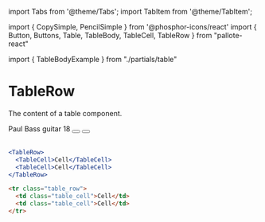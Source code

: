 ---
---
import Tabs from '@theme/Tabs';
import TabItem from '@theme/TabItem';

import { CopySimple, PencilSimple } from '@phosphor-icons/react'
import { Button, Buttons, Table, TableBody, TableCell, TableRow } from "pallote-react"

import { TableBodyExample } from "./partials/table"

# TableRow

The content of a table component.

<div class="docs_block">
  <Table>
    <TableBody>
      <TableRow>
        <TableCell>Paul</TableCell>
        <TableCell>Bass guitar</TableCell>
        <TableCell kind="number">18</TableCell>
        <TableCell kind="action">
          <Buttons>
            <Button kind="icon" size="sm"><PencilSimple /></Button>
            <Button kind="icon" color="secondary" size="sm"><CopySimple /></Button>
          </Buttons>
        </TableCell>
      </TableRow>
    </TableBody>
  </Table>
</div>

<Tabs groupId="package" queryString>
  <TabItem value="react" label="React">

```jsx
<TableRow>
  <TableCell>Cell</TableCell>
  <TableCell>Cell</TableCell>
</TableRow>
```
  </TabItem>
  <TabItem value="css" label="CSS">

```html
<tr class="table_row">
  <td class="table_cell">Cell</td>
  <td class="table_cell">Cell</td>
</tr>
```
  </TabItem>
</Tabs>
